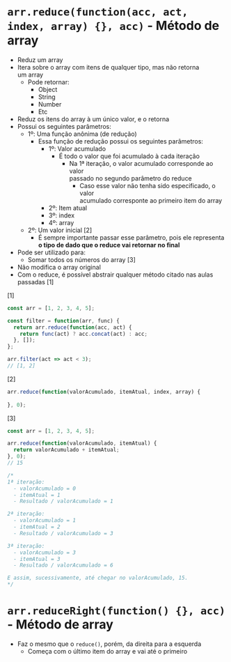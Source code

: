 # `arr.reduce(function(acc, act, index, array) {}, acc)` - Método de array
- Reduz um array 
- Itera sobre o array com itens de qualquer tipo, mas não retorna  
um array 
  - Pode retornar: 
    - Object
    - String
    - Number
    - Etc
- Reduz os itens do array à um único valor, e o retorna 
- Possui os seguintes parâmetros: 
  - 1º: Uma função anônima (de redução) 
    - Essa função de redução possui os seguintes parâmetros: 
      - 1º: Valor acumulado 
        - É todo o valor que foi acumulado à cada iteração 
          - Na 1ª iteração, o valor acumulado corresponde ao valor  
          passado no segundo parâmetro do reduce 
            - Caso esse valor não tenha sido especificado, o valor  
            acumulado corresponte ao primeiro item do array 
      - 2º: Item atual 
      - 3º: index 
      - 4º: array 
  - 2º: Um valor inicial [2]
    - É sempre importante passar esse parâmetro, pois ele representa  
    **o tipo de dado que o reduce vai retornar no final**  
- Pode ser utilizado para: 
  - Somar todos os números do array [3]
- Não modifica o array original 
- Com o reduce, é possível abstrair qualquer método citado nas aulas  
passadas [1] 

[1]

```javascript
const arr = [1, 2, 3, 4, 5];

const filter = function(arr, func) {
  return arr.reduce(function(acc, act) {
    return func(act) ? acc.concat(act) : acc;
  }, []);
};

arr.filter(act => act < 3);
// [1, 2]
```

[2]

```javascript
arr.reduce(function(valorAcumulado, itemAtual, index, array) {
  
}, 0);
```

[3]

```javascript
const arr = [1, 2, 3, 4, 5];

arr.reduce(function(valorAcumulado, itemAtual) {
  return valorAcumulado + itemAtual;
}, 0);
// 15

/* 
1ª iteração:
  - valorAcumulado = 0
  - itemAtual = 1
  - Resultado / valorAcumulado = 1

2ª iteração:
  - valorAcumulado = 1
  - itemAtual = 2
  - Resultado / valorAcumulado = 3

3ª iteração:
  - valorAcumulado = 3
  - itemAtual = 3
  - Resultado / valorAcumulado = 6

E assim, sucessivamente, até chegar no valorAcumulado, 15. 
*/
```

# `arr.reduceRight(function() {}, acc)` - Método de array 
- Faz o mesmo que o `reduce()`, porém, da direita para a esquerda  
  - Começa com o último item do array e vai até o primeiro 